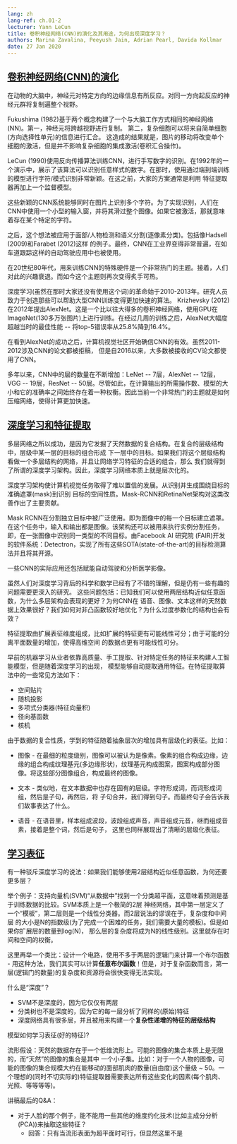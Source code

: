 ```yaml
---
lang: zh
lang-ref: ch.01-2
lecturer: Yann LeCun
title: 卷积神经网络(CNN)的演化及其用途，为何出现深度学习？
authors: Marina Zavalina, Peeyush Jain, Adrian Pearl, Davida Kollmar
date: 27 Jan 2020
---
```



## [卷积神经网络(CNN)的演化](https://www.youtube.com/watch?v=0bMe_vCZo30&t=2965s)

在动物的大脑中，神经元对特定方向的边缘信息有所反应。对同一方向起反应的神经元群将复制遍整个视野。

Fukushima (1982)基于两个概念构建了一个与大脑工作方式相同的神经网络(NN)。第一，神经元将跨越视野进行复制。 第二，复杂细胞可以将来自简单细胞(方向选择性单元)的信息进行汇合。
这造成的结果就是，图片的移动将改变单个细胞的激活，但是并不影响复杂细胞的集成激活(卷积汇合操作)。


LeCun (1990)使用反向传播算法训练CNN，进行手写数字的识别。在1992年的一个演示中，展示了该算法可以识别任意样式的数字。在那时，使用通过端到端训练的模型进行字符/模式识别非常新颖。在这之前，大家的方案通常是利用
特征提取器再加上一个监督模型。


这些新颖的CNN系统能够同时在图片上识别多个字符。为了实现识别，人们在CNN中使用一个小型的输入窗，并将其滑过整个图像。如果它被激活，那就意味着存在某个特定的字符。


之后，这个想法被应用于面部/人物检测和语义分割(逐像素分类)。包括像Hadsell (2009)和Farabet (2012)这样
的例子。最终，CNN在工业界变得非常普遍，在如车道跟踪这样的自动驾驶应用中也被使用。


在20世纪80年代，用来训练CNN的特殊硬件是一个非常热门的主题。接着，人们对此的兴趣衰退。而如今这个主题则再次变得炙手可热。


深度学习(虽然在那时大家还没有使用这个词)的革命始于2010-2013年。研究人员致力于创造那些可以帮助大型CNN训练变得更加快速的算法。
Krizhevsky (2012)在2012年提出AlexNet。这是一个比以往大得多的卷积神经网络，使用GPU在
ImageNet(130多万张图片)上进行训练。在经过几周的训练之后，AlexNet大幅度超越当时的最佳性能 -- 将top-5错误率从25.8%降到16.4%。


在看到AlexNet的成功之后，计算机视觉社区开始确信CNN的有效。虽然2011-2012涉及CNN的论文都被拒稿，
但是自2016以来，大多数被接收的CV论文都使用了CNN。


多年以来，CNN中的层的数量在不断增加：LeNet -- 7层，AlexNet -- 12层，VGG -- 19层，ResNet -- 50层。尽管如此，在计算输出的所需操作数、模型的大小和它的准确率之间始终存在着一种权衡。因此当前一个非常热门的主题就是如何压缩网络，使得计算更加快速。



## [深度学习和特征提取](https://www.youtube.com/watch?v=0bMe_vCZo30&t=3955s)

多层网络之所以成功，是因为它发掘了天然数据的复合结构。在复合的层级结构中，层级中某一层的目标的组合形成
下一层中的目标。如果我们将这个层级结构看做一个多层结构的网络，并且让网络学习特征的合适的组合，那么
我们就得到了所谓的深度学习架构。因此，深度学习网络本质上就是层次化的。


深度学习架构使计算机视觉任务取得了难以置信的发展。从识别并生成围绕目标的准确遮罩(mask)到识别
目标的空间性质。Mask-RCNN和RetinaNet架构对这类改善作出了主要贡献。

Mask RCNN在分割独立目标中被广泛使用。即为图像中的每一个目标建立遮罩。在这个任务中，输入和输出都是图像。该架构还可以被用来执行实例分割任务，即，在一张图像中识别同一类型的不同目标。由Facebook AI 研究院 (FAIR)开发的软件系统：Detectron，实现了所有这些SOTA(state-of-the-art)的目标检测算法并且将其开源。

一些CNN的实际应用还包括赋能自动驾驶和分析医学影像。

虽然人们对深度学习背后的科学和数学已经有了不错的理解，但是仍有一些有趣的问题需要更深入的研究。
这些问题包括：已知我们可以使用两层结构近似任意函数，为什么多层架构会表现的更好？为何CNN在
语音、图像、文本这样的天然数据上效果很好？我们如何对非凸函数较好地优化？为什么过度参数化的结构也会有效？

特征提取由扩展表征维度组成，比如扩展的特征更有可能线性可分；由于可能的分离平面数量的增加，使得高维空间
的数据点更有可能线性可分。


早前的机器学习从业者依靠高质量、手工提取、针对特定任务的特征来构建人工智能模型，但是随着深度学习的出现，
模型能够自动提取通用特征。在特征提取算法中的一些常见方法如下：

- 空间贴片
- 随机投影
- 多项式分类器(特征向量积)
- 径向基函数
- 核机

由于数据的复合性质，学到的特征随着抽象层次的增加具有层级化的表征。比如：

-  图像 - 在最细的粒度级别，图像可以被认为是像素。像素的组合构成边缘，边缘的组合构成纹理基元(多边缘形状)，纹理基元构成图案，图案构成部分图像。将这些部分图像组合，构成最终的图像。


-  文本 - 类似地，在文本数据中也存在固有的层级。字符形成词，而词形成词组，然后是子句，再然后，将
子句合并，我们得到句子。而最终句子会告诉我们故事表达了什么。

-  语音 - 在语音里，样本组成波段，波段组成声音，声音组成元音，继而组成音素，接着是整个词，然后是句子，
这里也同样展现出了清晰的层级化表征。





## [学习表征](https://www.youtube.com/watch?v=0bMe_vCZo30&t=4767s)

有一种驳斥深度学习的说法：如果我们能够使用2层结构近似任意函数，为何还要更多层？

举个例子：支持向量机(SVM)“从数据中”找到一个分类超平面，这意味着预测是基于训练数据的比较。SVM本质上是一个极简的2层
神经网络，其中第一层定义了一个“模板”，第二层则是一个线性分类器。而2层说法的谬误在于，复杂度和中间层
的大小是N的指数级(为了完成一个困难的任务，我们需要大量的模板)。但是如果你扩展层的数量到log(N)，
那么层的复杂度将成为N的线性级别。这里就存在时间和空间的权衡。


这里再举一个类比：设计一个电路，使用不多于两层的逻辑门来计算一个布尔函数 - 用这种方法，我们其实可以计算**任意布尔函数**！但是，对于复杂函数而言，第一层(逻辑门的数量)的复杂度和资源将会很快变得无法实现。

什么是“深度”？

- SVM不是深度的，因为它仅仅有两层
- 分类树也不是深度的，因为它的每一层分析了同样的(原始)特征
- 深度网络具有很多层，并且被用来构建一个**复杂性递增的特征的层级结构**

模型如何学习表征(好的特征)?

流形假设：天然的数据存在于一个低维流形上。可能的图像的集合本质上是无限的，而“天然”的图像的集合是其中
一个小子集。比如：对于一个人物的图像，可能的图像的集合规模大约在能移动的面部肌肉的数量(自由度)这个量级 ~ 50。一个理想的(同时不切实际的)特征提取器需要表达所有这些变化的因素(每个肌肉、光照、等等等等)。

讲稿最后的Q&A：

- 对于人脸的那个例子，能不能用一些其他的维度约化技术(比如主成分分析(PCA))来抽取这些特征？
  - 回答：只有当流形表面为超平面时可行，但显然这里不是
